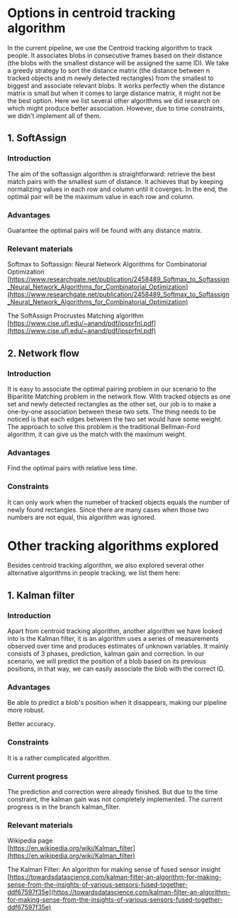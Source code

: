 # Options in centroid tracking algorithm

In the current pipeline, we use the Centroid tracking algorithm to track people. It associates blobs in consecutive frames based on their distance (the blobs with the smallest distance will be assigned the same ID). We take a greedy strategy to sort the distance matrix (the distance between n tracked objects and m newly detected rectangles) from the smallest to biggest and associate relevant blobs. It works perfectly when the distance matrix is small but when it comes to large distance matrix, it might not be the best option. Here we list several other algorithms we did research on which might produce better association. However, due to time constraints, we didn't implement all of them.


## 1. SoftAssign

### Introduction
The aim of the softassign algorithm is straightforward: retrieve the best match pairs with the smallest sum of distance. It achieves that by keeping normalizing values in each row and column until it coverges. In the end, the optimal pair will be the maximum value in each row and column.

### Advantages
Guarantee the optimal pairs will  be found with any distance matrix.

### Relevant materials
Softmax to Softassign: Neural Network Algorithms for Combinatorial Optimization  
[https://www.researchgate.net/publication/2458489_Softmax_to_Softassign_Neural_Network_Algorithms_for_Combinatorial_Optimization](https://www.researchgate.net/publication/2458489_Softmax_to_Softassign_Neural_Network_Algorithms_for_Combinatorial_Optimization)

The SoftAssign Procrustes Matching algorithm  
[https://www.cise.ufl.edu/~anand/pdf/ipsprfnl.pdf](https://www.cise.ufl.edu/~anand/pdf/ipsprfnl.pdf)

## 2. Network flow

### Introduction
 It is easy to associate the optimal pairing problem in our scenario to the Biparitite Matching problem in the network flow. With tracked objects as one set and newly detected rectangles as the other set, our job is to make a one-by-one association between these two sets. The thing needs to be noticed is that each edges between the two set would have some weight. The approach to solve this problem is the traditional Bellman-Ford algorithm, it can give us the match with the maximum weight. 

### Advantages
Find the optimal pairs with relative less time.

### Constraints
It can only work when the numeber of tracked objects equals the number of newly found rectangles. Since there are many cases when those two numbers are not equal, this algorithm was ignored. 


# Other tracking algorithms explored
Besides centroid tracking algorithm, we also explored several other alternative algorithms in people tracking, we list them here:

## 1. Kalman filter

### Introduction

Apart from centroid tracking algorithm, another algorithm we have looked into is the Kalman filter, it is an algorithm uses a series of measurements observed over time and produces estimates of unknown variables. It mainly consists of 3 phases, prediction, kalman gain and correction. In our scenario, we will predict the position of a blob based on its previous positions, in that way, we can easily associate the blob with the correct ID.

### Advantages
Be able to predict a blob's position when it disappears, making our pipeline more robust.

Better accuracy.

### Constraints
It is a rather complicated algorithm.

### Current progress

The prediction and correction were already finished. But due to the time constraint, the kalman gain was not completely implemented. The current progress is in the branch kalman_filter.

### Relevant materials
Wikipedia page  
[https://en.wikipedia.org/wiki/Kalman_filter](https://en.wikipedia.org/wiki/Kalman_filter)

The Kalman Filter: An algorithm for making sense of fused sensor insight  
[https://towardsdatascience.com/kalman-filter-an-algorithm-for-making-sense-from-the-insights-of-various-sensors-fused-together-ddf67597f35e](https://towardsdatascience.com/kalman-filter-an-algorithm-for-making-sense-from-the-insights-of-various-sensors-fused-together-ddf67597f35e)
  